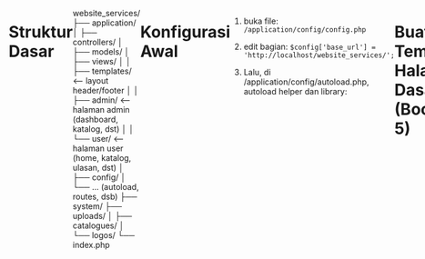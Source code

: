 # Struktur Dasar

website_services/
├── application/
│ ├── controllers/
│ ├── models/
│ ├── views/
│ │ ├── templates/ <-- layout header/footer
│ │ ├── admin/ <-- halaman admin (dashboard, katalog, dst)
│ │ └── user/ <-- halaman user (home, katalog, ulasan, dst)
│ ├── config/
│ └── ... (autoload, routes, dsb)
├── system/
├── uploads/
│ ├── catalogues/
│ └── logos/
└── index.php

# Konfigurasi Awal

1. buka file:
   `/application/config/config.php`

2. edit bagian:
   `$config['base_url'] = 'http://localhost/website_services/';`

3. Lalu, di /application/config/autoload.php, autoload helper dan library:

```
$autoload['libraries'] = array('database', 'session');
$autoload['helper'] = array('url', 'form');

```

# Buat Template Halaman Dasar (Bootstrap 5)

1. application/views/templates/header.php

<!DOCTYPE html>
<html lang="en">
<head>
  <meta charset="UTF-8">
  <title><?= $title ?? 'Jasa Website' ?></title>
  <link href="https://cdn.jsdelivr.net/npm/bootstrap@5.3.0/dist/css/bootstrap.min.css" rel="stylesheet">
</head>
<body>
<nav class="navbar navbar-expand-lg navbar-dark bg-dark">
  <div class="container">
    <a class="navbar-brand" href="<?= base_url() ?>">Jasa Website</a>
  </div>
</nav>
<div class="container mt-4">

2. application/views/templates/footer.php

</div> <!-- end container -->
<footer class="bg-light text-center p-3 mt-5">
  <small>&copy; <?= date('Y') ?> Jasa Website</small>
</footer>
<script src="https://cdn.jsdelivr.net/npm/bootstrap@5.3.0/dist/js/bootstrap.bundle.min.js"></script>
</body>
</html>

# Buat Controller Awal & Landing Page

1. application/controllers/User.php:

<?php
defined('BASEPATH') OR exit('No direct script access allowed');

class User extends CI_Controller {

  public function index() {
    $data['title'] = 'Beranda';
    $this->load->view('templates/header', $data);
    $this->load->view('user/home');
    $this->load->view('templates/footer');
  }
}

2. application/views/user/home.php:

<h1 class="text-center">Pembuatan Website Profesional</h1>
<div class="row text-center mt-4">
  <div class="col-md-4"><div class="border p-3">Katalog 1</div></div>
  <div class="col-md-4"><div class="border p-3">Katalog 2</div></div>
  <div class="col-md-4"><div class="border p-3">Katalog 3</div></div>
</div>

# Setting database

1. buka /application/config/database.php:

```$db['default'] = array(
    'dsn'   => '',
    'hostname' => 'localhost',
    'username' => 'root',
    'password' => '',                 // XAMPP default biasanya kosong
    'database' => 'jasa_website',     // ← ganti dengan nama database kamu
    'dbdriver' => 'mysqli',
    'dbprefix' => '',
    'pconnect' => FALSE,
    'db_debug' => (ENVIRONMENT !== 'production'),
    ...
);

```
# Routing halaman awal

1. Buka: /application/config/routes.php:
```
$route['default_controller'] = 'user';
```
# Halaman Login Admin

Admin bisa login menggunakan username & password
Hanya admin yang bisa mengakses halaman dashboard
Data login disimpan di tabel tb_users

## Buat view form login
application/views/auth/login.php:

<div class="row justify-content-center">
  <div class="col-md-4">
    <h3 class="text-center">Login Admin</h3>
    <?php if ($this->session->flashdata('error')): ?>

      <div class="alert alert-danger"><?= $this->session->flashdata('error') ?></div>
    <?php endif; ?>
    <form method="post" action="<?= base_url('auth/login') ?>">
      <div class="mb-3">
        <label for="username">Username</label>
        <input type="text" class="form-control" name="username" required>
      </div>
      <div class="mb-3">
        <label for="password">Password</label>
        <input type="password" class="form-control" name="password" required>
      </div>
      <button type="submit" class="btn btn-primary w-100">Login</button>
    </form>

  </div>
</div>

## Buatk controller auth.php

application/controllers/Auth.php:

<?php
defined('BASEPATH') OR exit('No direct script access allowed');

class Auth extends CI_Controller {

  public function __construct() {
    parent::__construct();
    $this->load->model('User_model');
    $this->load->library('session');
  }

  public function index() {
    $this->load->view('templates/header', ['title' => 'Login']);
    $this->load->view('auth/login');
    $this->load->view('templates/footer');
  }

  public function login() {
    $username = $this->input->post('username');
    $password = $this->input->post('password');
    $user = $this->User_model->get_by_username($username);

    if ($user && password_verify($password, $user->password)) {
      $this->session->set_userdata('user_id', $user->user_id);
      redirect('admin');
    } else {
      $this->session->set_flashdata('error', 'Username atau Password salah!');
      redirect('auth');
    }
  }

  public function logout() {
    $this->session->sess_destroy();
    redirect('auth');
  }
}

## buat model user_model.php
application/models/User_model.php:

<?php
defined('BASEPATH') OR exit('No direct script access allowed');

class User_model extends CI_Model {

  public function get_by_username($username) {
    return $this->db->get_where('tb_users', ['username' => $username])->row();
  }
}


## tambahkan admin dummy ke database
Buka phpMyAdmin, jalankan query ini:

INSERT INTO tb_users (username, password)
VALUES ('admin', '$2y$10$GpZKcLskHZutTD5boIRfV.CraV.rEB53erVrxCjVR59dJD72HJ82G'); 

Password-nya adalah: admin123
(Dienkripsi dengan password_hash())

## routing

application/config/routes.php:
Tambahkan ini:

$route['login'] = 'auth/index';
$route['logout'] = 'auth/logout';


## hasil
Buka http://localhost/website_services/login

Masukkan:
Username: admin
Password: admin123
>> akan error kalau .htaccess nya belumm dibuat :http://localhost/website_services/index.php/login

## hilangkan index.php

1. bikin file di root folder : .htaccess

2. isi dengan :

RewriteEngine On
RewriteBase /website_services/
RewriteCond %{REQUEST_FILENAME} !-f
RewriteCond %{REQUEST_FILENAME} !-d
RewriteRule ^(.*)$ index.php/$1 [L]


3. edit file application/config/config.php:

cari baris : 
$config['index_page'] = 'index.php';

ubah:
$config['index_page'] = '';


4. Pastikan Apache mod_rewrite Aktif
Buka XAMPP → Config (Apache) → httpd.conf

Pastikan baris berikut tidak dikomentari (tidak ada # di depannya):
LoadModule rewrite_module modules/mod_rewrite.so

Simpan file dan restart Apache dari XAMPP Control Panel


# masalah login salah password

1. bikin file hash.php di root folder isi hash.php:

<?php
echo password_hash('admin123', PASSWORD_DEFAULT);

2. jalankan : http://localhost/website_services/hash.php

3. kemudian masukkan copy hasil nya dan edit password di table mysql


# halaman dashboard admin

Sidebar kiri: navigasi admin (Dashboard, Katalog, Pesanan, Laporan, Ulasan)
Ringkasan pesanan selesai & pendapatan bulan ini
(opsional nanti) Chart statistik sederhana

## struktur folder
application/
├── controllers/
│   └── Admin.php
├── views/
│   ├── admin/
│   │   └── dashboard.php
│   ├── templates/
│   │   ├── admin_header.php
│   │   └── admin_footer.php

## buat template header admin
application/views/templates/admin_header.php:

<!DOCTYPE html>
<html lang="en">
<head>
  <meta charset="UTF-8">
  <title><?= $title ?? 'Admin Dashboard' ?></title>
  <link href="https://cdn.jsdelivr.net/npm/bootstrap@5.3.0/dist/css/bootstrap.min.css" rel="stylesheet">
  <style>
    body {
      display: flex;
    }
    aside {
      width: 220px;
      min-height: 100vh;
      background: #f8f9fa;
    }
    main {
      flex: 1;
      padding: 20px;
    }
    .nav-link.active {
      font-weight: bold;
      color: #0d6efd !important;
    }
  </style>
</head>
<body>
  <aside class="p-3">
    <h4>Admin Panel</h4>
    <nav class="nav flex-column">
      <a class="nav-link <?= uri_string() == 'admin' ? 'active' : '' ?>" href="<?= base_url('admin') ?>">Dashboard</a>
      <a class="nav-link" href="#">Katalog</a>
      <a class="nav-link" href="#">Pesanan</a>
      <a class="nav-link" href="#">Laporan</a>
      <a class="nav-link" href="#">Ulasan</a>
      <a class="nav-link text-danger" href="<?= base_url('logout') ?>">Logout</a>
    </nav>
  </aside>
  <main>

## buat template footer admin

application/views/templates/admin_footer.php:

  </main>
  <script src="https://cdn.jsdelivr.net/npm/bootstrap@5.3.0/dist/js/bootstrap.bundle.min.js"></script>
</body>
</html>

## buat controller Admin.php

application/controllers/Admin.php:

<?php
defined('BASEPATH') OR exit('No direct script access allowed');

class Admin extends CI_Controller {

  public function __construct() {
    parent::__construct();
    if (!$this->session->userdata('user_id')) {
      redirect('login');
    }

    $this->load->database();
  }

  public function index() {
    // Jumlah pesanan selesai bulan ini
    $this->db->where('status', 'completed');
    $this->db->where('MONTH(created_at)', date('m'));
    $this->db->where('YEAR(created_at)', date('Y'));
    $pesanan_selesai = $this->db->count_all_results('tb_orders');

    // Total pendapatan bulan ini
    $this->db->select_sum('tb_catalogues.price');
    $this->db->from('tb_orders');
    $this->db->join('tb_catalogues', 'tb_catalogues.catalogue_id = tb_orders.catalogue_id');
    $this->db->where('tb_orders.status', 'completed');
    $this->db->where('MONTH(tb_orders.created_at)', date('m'));
    $this->db->where('YEAR(tb_orders.created_at)', date('Y'));
    $result = $this->db->get()->row();

    $pendapatan = $result->price ?? 0;

    $data['title'] = 'Dashboard Admin';
    $data['pesanan_selesai'] = $pesanan_selesai;
    $data['pendapatan'] = $pendapatan;

    $this->load->view('templates/admin_header', $data);
    $this->load->view('admin/dashboard', $data);
    $this->load->view('templates/admin_footer');
  }
}

## buat view dashboard.php
application/views/admin/dashboard.php:

<h2>Ringkasan dan Statistik Pesanan</h2>

<div class="row my-4">
  <div class="col-md-6">
    <div class="bg-primary text-white p-4 rounded">
      <h5>Pesanan Selesai Bulan Ini</h5>
      <h2><?= $pesanan_selesai ?></h2>

    </div>

  </div>
  <div class="col-md-6">
    <div class="bg-success text-white p-4 rounded">
      <h5>Total Pendapatan Bulan Ini</h5>
      <h2>Rp <?= number_format($pendapatan, 0, ',', '.') ?></h2>
    </div>
  </div>
</div>

## hasil

akses: http://localhost/website_services/admin

# fitur CRUD katalog admin

Admin dapat:

Melihat daftar katalog jasa
Menambah katalog
Mengedit katalog
Menghapus katalog

## struktur folder:

application/
├── controllers/
│ └── Catalogue.php ← controller CRUD katalog
├── models/
│ └── Catalogue_model.php ← model untuk akses db
├── views/
│ └── admin/
│ ├── katalog_list.php ← daftar katalog
│ └── katalog_form.php ← form tambah/edit katalog

## buat model Catalogue_model.php

application/models/Catalogue_model.php:

<?php
defined('BASEPATH') OR exit('No direct script access allowed');

class Catalogue_model extends CI_Model {

  public function get_all() {
    return $this->db->order_by('created_at', 'DESC')->get('tb_catalogues')->result();
  }

  public function get($id) {
    return $this->db->get_where('tb_catalogues', ['catalogue_id' => $id])->row();
  }

  public function insert($data) {
    return $this->db->insert('tb_catalogues', $data);
  }

  public function update($id, $data) {
    return $this->db->where('catalogue_id', $id)->update('tb_catalogues', $data);
  }

  public function delete($id) {
    return $this->db->delete('tb_catalogues', ['catalogue_id' => $id]);
  }
}

## buat controller Catalogue.php
application/controllers/Catalogue.php:

<?php
defined('BASEPATH') OR exit('No direct script access allowed');

class Catalogue extends CI_Controller {

  public function __construct() {
    parent::__construct();
    if (!$this->session->userdata('user_id')) {
      redirect('login');
    }
    $this->load->model('Catalogue_model');
  }

  public function index() {
    $data['title'] = 'Kelola Katalog';
    $data['catalogues'] = $this->Catalogue_model->get_all();
    $this->load->view('templates/admin_header', $data);
    $this->load->view('admin/katalog_list', $data);
    $this->load->view('templates/admin_footer');
  }

  public function create() {
    $data['title'] = 'Tambah Katalog';
    if ($this->input->post()) {
      $insert = [
        'package_name' => $this->input->post('package_name'),
        'categories'   => $this->input->post('categories'),
        'description'  => $this->input->post('description'),
        'price'        => $this->input->post('price'),
        'status_publish' => $this->input->post('status_publish'),
        'created_at'   => date('Y-m-d H:i:s')
      ];
      $this->Catalogue_model->insert($insert);
      redirect('catalogue');
    }
    $this->load->view('templates/admin_header', $data);
    $this->load->view('admin/katalog_form');
    $this->load->view('templates/admin_footer');
  }

  public function edit($id) {
    $data['title'] = 'Edit Katalog';
    $data['katalog'] = $this->Catalogue_model->get($id);
    if ($this->input->post()) {
      $update = [
        'package_name' => $this->input->post('package_name'),
        'categories'   => $this->input->post('categories'),
        'description'  => $this->input->post('description'),
        'price'        => $this->input->post('price'),
        'status_publish' => $this->input->post('status_publish'),
      ];
      $this->Catalogue_model->update($id, $update);
      redirect('catalogue');
    }
    $this->load->view('templates/admin_header', $data);
    $this->load->view('admin/katalog_form', $data);
    $this->load->view('templates/admin_footer');
  }

  public function delete($id) {
    $this->Catalogue_model->delete($id);
    redirect('catalogue');
  }
}

## buat view katalog_list.php
application/views/admin/katalog_list.php:

<h3>Daftar Katalog</h3>
<a href="<?= base_url('catalogue/create') ?>" class="btn btn-primary mb-3">Tambah Katalog</a>
<table class="table table-bordered">
  <thead>
    <tr>
      <th>#</th>
      <th>Nama Paket</th>
      <th>Kategori</th>
      <th>Harga</th>
      <th>Status</th>
      <th>Aksi</th>
    </tr>
  </thead>
  <tbody>
    <?php $no=1; foreach($catalogues as $row): ?>
    <tr>
      <td><?= $no++ ?></td>
      <td><?= $row->package_name ?></td>
      <td><?= $row->categories ?></td>
      <td>Rp <?= number_format($row->price, 0, ',', '.') ?></td>
      <td><?= $row->status_publish ?></td>
      <td>
        <a href="<?= base_url('catalogue/edit/'.$row->catalogue_id) ?>" class="btn btn-sm btn-warning">Edit</a>
        <a href="<?= base_url('catalogue/delete/'.$row->catalogue_id) ?>" class="btn btn-sm btn-danger" onclick="return confirm('Hapus katalog ini?')">Hapus</a>
      </td>
    </tr>
    <?php endforeach ?>
  </tbody>
</table>

## view kalatog_form.php

application/views/admin/katalog_form.php:

<h3><?= $title ?></h3>
<form method="post">
  <div class="mb-3">
    <label>Nama Paket</label>
    <input type="text" name="package_name" class="form-control" required value="<?= $katalog->package_name ?? '' ?>">
  </div>
  <div class="mb-3">
    <label>Kategori</label>
    <select name="categories" class="form-control" required>
      <option value="Toko Online" <?= (isset($katalog) && $katalog->categories == 'Toko Online') ? 'selected' : '' ?>>Toko Online</option>
      <option value="Perusahaan" <?= (isset($katalog) && $katalog->categories == 'Perusahaan') ? 'selected' : '' ?>>Perusahaan</option>
      <option value="Custom" <?= (isset($katalog) && $katalog->categories == 'Custom') ? 'selected' : '' ?>>Custom</option>
    </select>
  </div>
  <div class="mb-3">
    <label>Deskripsi</label>
    <textarea name="description" class="form-control"><?= $katalog->description ?? '' ?></textarea>
  </div>
  <div class="mb-3">
    <label>Harga</label>
    <input type="number" name="price" class="form-control" required value="<?= $katalog->price ?? '' ?>">
  </div>
  <div class="mb-3">
    <label>Status Publish</label>
    <select name="status_publish" class="form-control" required>
      <option value="Y" <?= (isset($katalog) && $katalog->status_publish == 'Y') ? 'selected' : '' ?>>Y</option>
      <option value="N" <?= (isset($katalog) && $katalog->status_publish == 'N') ? 'selected' : '' ?>>N</option>
    </select>
  </div>
  <button class="btn btn-success">Simpan</button>
</form>

## testing

Akses: http://localhost/website_services/catalogue
Tambah, edit, hapus katalog
Data langsung masuk ke tabel tb_catalogues

# menambahkan dropdown kategori agar lebih bervariasi

## ubah struktur ENUM di tb_catalogue

jalan di SQL di phpMyAdmin:

ALTER TABLE tb_catalogues
MODIFY categories ENUM(
'Toko online (e-Commerce)',
'Company Profile',
'Personal Profile Website',
'Wedding',
'Web3 / Blockchain Project',
'Blog / Artikel Pribadi',
'Landing Page',
'Portfolio',
'Kursus Online (e-Learning)',
'Custom'
) NOT NULL;

## Update katalog_form.php

Ganti bagian dropdown <select name="categories"> menjadi:

<div class="mb-3">
  <label>Kategori</label>
  <select name="categories" class="form-control" required>
    <?php
      $opsi = [
        'Toko online (e-Commerce)',
        'Company Profile',
        'Personal Profile Website',
        'Wedding',
        'Web3 / Blockchain Project',
        'Blog / Artikel Pribadi',
        'Landing Page',
        'Portfolio',
        'Kursus Online (e-Learning)',
        'Custom'
      ];
      foreach ($opsi as $kategori) {
        $selected = (isset($katalog) && $katalog->categories == $kategori) ? 'selected' : '';
        echo "<option value=\"$kategori\" $selected>$kategori</option>";
      }
    ?>
  </select>
</div>

# Fitur Form Pemesanan

Mengisi form pemesanan (nama, email, nomor HP, paket, deskripsi, logo opsional)
Data masuk ke tabel tb_orders
File logo disimpan ke folder uploads/logos/

## struktur folder

application/
├── controllers/
│ └── Order.php ← controller untuk form pemesanan
├── models/
│ └── Order_model.php ← model untuk simpan data order
├── views/
│ └── user/
│ └── order_form.php ← halaman form pemesanan
uploads/
└── logos/ ← tempat simpan file logo (sudah ada)

## buat application/models/Order_model.php:

<?php
defined('BASEPATH') OR exit('No direct script access allowed');

class Order_model extends CI_Model {

  public function insert($data) {
    return $this->db->insert('tb_orders', $data);
  }
}

## buat application/controllers/Order.php:

<?php
defined('BASEPATH') OR exit('No direct script access allowed');

class Order extends CI_Controller {

  public function __construct() {
    parent::__construct();
    $this->load->model('Order_model');
    $this->load->database();
    $this->load->helper(['form', 'url']);
  }

  public function create() {
    $data['title'] = 'Form Pemesanan';
    $data['catalogues'] = $this->db->where('status_publish', 'Y')->get('tb_catalogues')->result();
    $this->load->view('templates/header', $data);
    $this->load->view('user/order_form', $data);
    $this->load->view('templates/footer');
  }

  public function store() {
    $logo_name = null;

    // Upload logo jika ada
    if ($_FILES['logo']['name']) {
      $config['upload_path']   = './uploads/logos/';
      $config['allowed_types'] = 'jpg|jpeg|png';
      $config['max_size']      = 2048;
      $config['file_name']     = time().'_'.$_FILES['logo']['name'];

      $this->load->library('upload', $config);

      if ($this->upload->do_upload('logo')) {
        $logo_name = $this->upload->data('file_name');
      } else {
        $this->session->set_flashdata('error', $this->upload->display_errors());
        redirect('order/create');
      }
    }

    $data = [
      'catalogue_id'   => $this->input->post('catalogue_id'),
      'name'           => $this->input->post('name'),
      'email'          => $this->input->post('email'),
      'phone_number'   => $this->input->post('phone_number'),
      'project_deadline' => $this->input->post('project_deadline'),
      'logo'           => $logo_name,
      'status'         => 'requested',
      'created_at'     => date('Y-m-d H:i:s')
    ];

    $this->Order_model->insert($data);
    $this->session->set_flashdata('success', 'Pemesanan berhasil dikirim!');
    redirect('order/create');
  }
}

## buat application/views/user/order_form.php:

<h2>Form Pemesanan</h2>

<?php if ($this->session->flashdata('success')): ?>
  <div class="alert alert-success"><?= $this->session->flashdata('success') ?></div>
<?php elseif ($this->session->flashdata('error')): ?>
  <div class="alert alert-danger"><?= $this->session->flashdata('error') ?></div>
<?php endif; ?>

<form method="post" action="<?= base_url('order/store') ?>" enctype="multipart/form-data">
  <div class="mb-3">
    <label>Nama</label>
    <input type="text" name="name" class="form-control" required>
  </div>
  <div class="mb-3">
    <label>Email</label>
    <input type="email" name="email" class="form-control" required>
  </div>
  <div class="mb-3">
    <label>No HP</label>
    <input type="text" name="phone_number" class="form-control" required>
  </div>
  <div class="mb-3">
    <label>Pilihan Paket</label>
    <select name="catalogue_id" class="form-control" required>
      <option value="">-- Pilih Paket --</option>
      <?php foreach ($catalogues as $row): ?>
        <option value="<?= $row->catalogue_id ?>"><?= $row->package_name ?> - Rp <?= number_format($row->price,0,',','.') ?></option>
      <?php endforeach ?>
    </select>
  </div>
  <div class="mb-3">
    <label>Deadline Proyek</label>
    <input type="date" name="project_deadline" class="form-control" required>
  </div>
  <div class="mb-3">
    <label>Logo (Opsional)</label>
    <input type="file" name="logo" class="form-control">
  </div>
  <button type="submit" class="btn btn-success">Kirim Pemesanan</button>
</form>

## tambahkan routing

application/config/routes.php:

$route['order/create'] = 'order/create';
$route['order/store'] = 'order/store';

## testing

http://localhost/website_services/order/create

✅ Isi form
✅ Pilih paket
✅ Submit
✅ Cek tabel tb_orders di phpMyAdmin
✅ Cek folder /uploads/logos/ untuk logo yang terupload

# fitur daftar pemesanan - admin

Admin dapat:

Melihat semua pesanan dari pengguna
Mengetahui status (requested, approved, completed, rejected)
Melihat info paket, nama pemesan, deadline, dan logo (jika ada)
Mengubah status pesanan (edit status)

## struktur folder

application/
├── controllers/
│ └── OrderAdmin.php ← controller khusus admin
├── views/
│ └── admin/
│ └── pesanan_list.php ← halaman daftar pesanan

## buat controller application/controllers/OrderAdmin.php:

<?php
defined('BASEPATH') OR exit('No direct script access allowed');

class OrderAdmin extends CI_Controller {

  public function __construct() {
    parent::__construct();
    if (!$this->session->userdata('user_id')) {
      redirect('login');
    }
    $this->load->database();
  }

  public function index() {
    $this->db->select('tb_orders.*, tb_catalogues.package_name');
    $this->db->from('tb_orders');
    $this->db->join('tb_catalogues', 'tb_orders.catalogue_id = tb_catalogues.catalogue_id');
    $this->db->order_by('tb_orders.created_at', 'DESC');
    $data['orders'] = $this->db->get()->result();

    $data['title'] = 'Daftar Pesanan';
    $this->load->view('templates/admin_header', $data);
    $this->load->view('admin/pesanan_list', $data);
    $this->load->view('templates/admin_footer');
  }

  public function update_status($id) {
    $status = $this->input->post('status');
    $this->db->where('order_id', $id)->update('tb_orders', ['status' => $status]);
    redirect('orderadmin');
  }
}


## buat view application/views/admin/pesanan_list.php:

<h3>Daftar Pesanan</h3>

<table class="table table-bordered">
  <thead>
    <tr>
      <th>Nama</th>
      <th>Email</th>
      <th>No HP</th>
      <th>Paket</th>
      <th>Deadline</th>
      <th>Logo</th>
      <th>Status</th>
      <th>Aksi</th>
    </tr>
  </thead>
  <tbody>
    <?php foreach ($orders as $row): ?>

    <tr>
      <td><?= $row->name ?></td>
      <td><?= $row->email ?></td>
      <td><?= $row->phone_number ?></td>
      <td><?= $row->package_name ?></td>
      <td><?= $row->project_deadline ?></td>
      <td>
        <?php if ($row->logo): ?>
          <a href="<?= base_url('uploads/logos/'.$row->logo) ?>" target="_blank">Lihat</a>
        <?php else: ?>
          -
        <?php endif ?>
      </td>
      <td><strong><?= strtoupper($row->status) ?></strong></td>
      <td>
        <form method="post" action="<?= base_url('orderadmin/update_status/'.$row->order_id) ?>" class="d-flex">
          <select name="status" class="form-select form-select-sm me-2">
            <option value="requested" <?= $row->status == 'requested' ? 'selected' : '' ?>>Requested</option>
            <option value="approved" <?= $row->status == 'approved' ? 'selected' : '' ?>>Approved</option>
            <option value="completed" <?= $row->status == 'completed' ? 'selected' : '' ?>>Completed</option>
            <option value="rejected" <?= $row->status == 'rejected' ? 'selected' : '' ?>>Rejected</option>
          </select>
          <button class="btn btn-sm btn-primary">Update</button>
        </form>
      </td>
    </tr>
    <?php endforeach ?>

  </tbody>
</table>

## tambahkan routing application/config/routes.php:

$route['orderadmin'] = 'orderadmin/index';
$route['orderadmin/update_status/(:num)'] = 'orderadmin/update_status/$1';

## testing

http://localhost/website_services/orderadmin

🟢 Tampil daftar pesanan
🟢 Klik dropdown status → pilih → klik Update
🟢 Perubahan langsung tersimpan ke tb_orders

# Fitur Ulasan User

Pengguna bisa mengirimkan ulasan + rating
Ulasan disimpan di tb_reviews dengan status is_approved = 'N'
Admin bisa melihat dan menyetujui (Y) agar ulasan tampil ke publik

## struktur folder

application/
├── controllers/
│ ├── Review.php ← form user
│ └── ReviewAdmin.php ← moderasi admin
├── models/
│ └── Review_model.php ← akses ke tb_reviews
├── views/
│ ├── user/
│ │ └── review_form.php ← form tambah ulasan
│ └── admin/
│ └── review_list.php ← daftar ulasan untuk admin

## buat model application/models/Review_model.php:

<?php
defined('BASEPATH') OR exit('No direct script access allowed');

class Review_model extends CI_Model {

  public function insert($data) {
    return $this->db->insert('tb_reviews', $data);
  }

  public function get_all() {
    $this->db->select('r.*, o.name AS pemesan, c.package_name');
    $this->db->from('tb_reviews r');
    $this->db->join('tb_orders o', 'o.order_id = r.order_id');
    $this->db->join('tb_catalogues c', 'c.catalogue_id = o.catalogue_id');
    $this->db->order_by('r.created_at', 'DESC');
    return $this->db->get()->result();
  }

  public function approve($id) {
    return $this->db->where('review_id', $id)->update('tb_reviews', ['is_approved' => 'Y']);
  }
}

## buat controller application/controllers/Review.php:

<?php
defined('BASEPATH') OR exit('No direct script access allowed');

class Review extends CI_Controller {

  public function __construct() {
    parent::__construct();
    $this->load->model('Review_model');
    $this->load->database();
  }

  public function create() {
    $data['title'] = 'Form Ulasan';
    $data['orders'] = $this->db->get_where('tb_orders', ['status' => 'completed'])->result(); // hanya yang selesai

    $this->load->view('templates/header', $data);
    $this->load->view('user/review_form', $data);
    $this->load->view('templates/footer');
  }

  public function store() {
    $data = [
      'order_id'    => $this->input->post('order_id'),
      'name'        => $this->input->post('name'),
      'rating'      => $this->input->post('rating'),
      'comment'     => $this->input->post('comment'),
      'is_approved' => 'N',
      'created_at'  => date('Y-m-d H:i:s')
    ];

    $this->Review_model->insert($data);
    $this->session->set_flashdata('success', 'Ulasan berhasil dikirim dan menunggu persetujuan admin.');
    redirect('review/create');
  }
}

## buat view application/views/user/review_form.php:

<h2>Form Ulasan</h2>

<?php if ($this->session->flashdata('success')): ?>
  <div class="alert alert-success"><?= $this->session->flashdata('success') ?></div>
<?php endif; ?>

<form method="post" action="<?= base_url('review/store') ?>">
  <div class="mb-3">
    <label>Nama Anda</label>
    <input type="text" name="name" class="form-control" required>
  </div>
  <div class="mb-3">
    <label>Pilih Pesanan</label>
    <select name="order_id" class="form-control" required>
      <option value="">-- Pilih Paket --</option>
      <?php foreach ($orders as $o): ?>
        <option value="<?= $o->order_id ?>"><?= $o->name ?> - <?= $o->project_deadline ?></option>
      <?php endforeach ?>
    </select>
  </div>
  <div class="mb-3">
    <label>Rating (1 - 5)</label>
    <input type="number" name="rating" min="1" max="5" class="form-control" required>
  </div>
  <div class="mb-3">
    <label>Ulasan</label>
    <textarea name="comment" class="form-control" required></textarea>
  </div>
  <button class="btn btn-primary">Kirim Ulasan</button>
</form>

## buat controller application/controllers/ReviewAdmin.php:

<?php
defined('BASEPATH') OR exit('No direct script access allowed');

class ReviewAdmin extends CI_Controller {

  public function __construct() {
    parent::__construct();
    if (!$this->session->userdata('user_id')) {
      redirect('login');
    }
    $this->load->model('Review_model');
  }

  public function index() {
    $data['title'] = 'Moderasi Ulasan';
    $data['reviews'] = $this->Review_model->get_all();

    $this->load->view('templates/admin_header', $data);
    $this->load->view('admin/review_list', $data);
    $this->load->view('templates/admin_footer');
  }

  public function approve($id) {
    $this->Review_model->approve($id);
    redirect('reviewadmin');
  }
}

## buat view application/views/admin/review_list.php:
<h3>Moderasi Ulasan</h3>

<table class="table table-bordered">
  <thead>
    <tr>
      <th>Nama</th>
      <th>Paket</th>
      <th>Rating</th>
      <th>Ulasan</th>
      <th>Status</th>
      <th>Aksi</th>
    </tr>
  </thead>
  <tbody>
    <?php foreach ($reviews as $r): ?>

    <tr>
      <td><?= $r->name ?></td>
      <td><?= $r->package_name ?></td>
      <td><?= $r->rating ?></td>
      <td><?= $r->comment ?></td>
      <td><?= $r->is_approved == 'Y' ? 'Disetujui' : 'Menunggu' ?></td>
      <td>
        <?php if ($r->is_approved == 'N'): ?>
          <a href="<?= base_url('reviewadmin/approve/'.$r->review_id) ?>" class="btn btn-sm btn-success">Setujui</a>
        <?php else: ?>
          <span class="text-success">✔</span>
        <?php endif ?>
      </td>
    </tr>
    <?php endforeach ?>

  </tbody>
</table>

## tambah routing application/config/routes.php:

$route['review/create'] = 'review/create';
$route['review/store'] = 'review/store';
$route['reviewadmin']   = 'reviewadmin/index';
$route['reviewadmin/approve/(:num)'] = 'reviewadmin/approve/$1';

## testing

Buka: http://localhost/website_services/review/create → isi form → kirim
Buka: http://localhost/website_services/reviewadmin → lihat ulasan → klik “Setujui”

Jika berhasil:

✅ Ulasan tersimpan
✅ Admin bisa menyetujui
✅ Disiapkan untuk ditampilkan ke halaman user (fitur berikutnya)

# menampilkan ulasan di LP

## strukrur folder

application/
├── controllers/
│ └── User.php ← controller landing page
├── views/
│ └── user/
│ └── home.php ← landing page user

## menambahkan query review di controller

$this->load->model('Review_model');
$data['reviews'] = $this->Review_model->get_approved();

JADI:
public function index() {
$data['title'] = 'Beranda';
$this->load->model('Review_model');
$data['reviews'] = $this->Review_model->get_approved();

        $this->load->view('templates/header', $data);
        $this->load->view('user/home');
        $this->load->view('templates/footer');
    }

## Tambahkan Fungsi get_approved() di Review_model

di paling bawah :
public function get_approved() {
$this->db->select('r.name, r.rating, r.comment');
$this->db->from('tb_reviews r');
$this->db->where('is_approved', 'Y');
$this->db->order_by('created_at', 'DESC');
return $this->db->get()->result();
}

## Tambahkan Kode Ulasan di View home.php

Tambahkan di bagian bawah landing page:

<h3 class="mt-5">Ulasan Pengguna</h3>
<div class="row">
  <?php foreach ($reviews as $review): ?>
    <div class="col-md-4">
      <div class="border p-3 mb-3 rounded shadow-sm">
        <strong><?= $review->name ?></strong><br>
        Rating: <?= str_repeat('⭐', $review->rating) ?><br>
        <p><?= $review->comment ?></p>
      </div>
    </div>
  <?php endforeach; ?>
</div>

## testing

http://localhost/website_services/

# upload dan tampilkan gambar katalog

Admin bisa upload gambar saat tambah/edit katalog
Gambar disimpan di uploads/catalogue/
Gambar tampil di halaman katalog pengguna

## stuktur folder yang digunakna

application/
├── controllers/
│ └── Catalogue.php
├── views/
│ ├── admin/katalog_form.php ← tambah upload
│ └── user/katalog.php ← tampilkan gambar katalog
uploads/
└── catalogue/ ← folder simpan gambar katalog

## Perbarui Controller Catalogue.php → Tambah Upload Gambar

📍 Method create() dan edit():
Tambahkan di dalam if ($this->input->post()):

$config['upload_path']   = './uploads/catalogue/';
$config['allowed_types'] = 'jpg|jpeg|png';
$config['max_size']      = 2048;
$config['file_name'] = time() . '\_' . $\_FILES['image']['name'];

$this->load->library('upload', $config);

$image = null;
if (!empty($\_FILES['image']['name'])) {
if ($this->upload->do_upload('image')) {
$image = $this->upload->data('file_name');
} else {
$this->session->set_flashdata('error', $this->upload->display_errors());
redirect(current_url());
}
}

Lalu tambahkan image ke data $insert atau $update:
di method create setelah baris data $insert = []

if ($image) $insert['image'] = $image;
if ($image) $update['image'] = $image;

## Perbarui Form View katalog_form.php

📄 application/views/admin/katalog_form.php
Tambahkan enctype dan field upload:

<form method="post" enctype="multipart/form-data">

tambahkan input:

<div class="mb-3">
  <label>Gambar (opsional)</label>
  <input type="file" name="image" class="form-control">
  <?php if (isset($katalog->image) && $katalog->image): ?>
    <img src="<?= base_url('uploads/catalogue/'.$katalog->image) ?>" alt="gambar" width="120" class="mt-2">
  <?php endif ?>
</div>

## Tampilkan Gambar di Halaman Katalog Pengguna

📄 application/views/user/katalog.php
Di dalam loop daftar katalog:

<h2>Daftar Katalog</h2>

<div class="row">
  <?php foreach ($catalogues as $k): ?>
    <div class="col-md-4">
      <div class="card mb-3">
        <?php if ($k->image): ?>
          <img src="<?= base_url('uploads/catalogue/'.$k->image) ?>" class="card-img-top" alt="<?= $k->package_name ?>">
        <?php endif ?>
        <div class="card-body">
          <h5 class="card-title"><?= $k->package_name ?></h5>
          <p><?= $k->description ?></p>
          <p><strong>Rp <?= number_format($k->price, 0, ',', '.') ?></strong></p>
        </div>
      </div>
    </div>
  <?php endforeach; ?>
</div>

✅ PASTIKAN FOLDER UPLOAD
📂 uploads/catalogue/ harus sudah ada dan writeable (chmod 755 / 777 jika perlu)

## tambahkan di controller/User.php:

public function katalog() {
$data['catalogues'] = $this->db->get('tb_catalogues')->result(); // Ambil data katalog
$this->load->view('templates/header');
$this->load->view('user/katalog', $data); // Pastikan data dikirim ke view
$this->load->view('templates/footer');
}

## routing

Pastikan routing di application/config/routes.php sudah ada:

$route['user/katalog'] = 'user/katalog'; // Sesuaikan dengan controller dan method kamu

## testing

Tambah katalog baru → upload gambar → Submit
Cek folder uploads/catalogue/
Lihat halaman katalog user di:
http://localhost/website_services/user/katalog

# fitur laporan penjualan & download laporan untuk admin

Admin bisa melihat rekap pendapatan dan pesanan dalam rentang tanggal tertentu.
Admin bisa mendownload laporan dalam format .csv.

## struktur folder

application/
├── controllers/
│ └── ReportAdmin.php ← controller untuk laporan
├── models/
│ └── Report_model.php ← model untuk query laporan
├── views/
│ └── admin/
│ └── report_list.php ← halaman daftar laporan

## buat model application/models/Report_model.php:

<?php
defined('BASEPATH') OR exit('No direct script access allowed');

class Report_model extends CI_Model {

    public function get_order_report($start_date, $end_date) {
        // Join tb_orders dengan tb_catalogues untuk mendapatkan harga paket
        $this->db->select('tb_orders.order_id, tb_orders.name, tb_catalogues.price, tb_orders.created_at');
        $this->db->from('tb_orders');
        $this->db->join('tb_catalogues', 'tb_orders.catalogue_id = tb_catalogues.catalogue_id');
        $this->db->where('tb_orders.status', 'completed');
        $this->db->where('tb_orders.created_at >=', $start_date);
        $this->db->where('tb_orders.created_at <=', $end_date);
        
        return $this->db->get()->result();
    }      

    public function get_sales_report($start_date, $end_date) {
        $this->db->select('SUM(tb_catalogues.price) AS total_sales, COUNT(tb_orders.order_id) AS total_orders');
        $this->db->from('tb_orders');
        $this->db->join('tb_catalogues', 'tb_orders.catalogue_id = tb_catalogues.catalogue_id');
        $this->db->where('tb_orders.status', 'completed');
        $this->db->where('tb_orders.created_at >=', $start_date);
        $this->db->where('tb_orders.created_at <=', $end_date);
        return $this->db->get()->row();
    }
}

## buat controller application/controllers/ReportAdmin.php:
<?php
defined('BASEPATH') OR exit('No direct script access allowed');

class ReportAdmin extends CI_Controller {

  public function __construct() {
    parent::__construct();
    if (!$this->session->userdata('user_id')) {
      redirect('login');
    }
    $this->load->model('Report_model');
    $this->load->helper('date');
  }

  public function index() {
    $data['title'] = 'Laporan Penjualan';

    // Ambil tanggal mulai dan selesai
    $start_date = $this->input->post('start_date') ? $this->input->post('start_date') : date('Y-m-01');
    $end_date = $this->input->post('end_date') ? $this->input->post('end_date') : date('Y-m-t');

    // Ambil laporan penjualan dan pesanan
    $data['sales_report'] = $this->Report_model->get_sales_report($start_date, $end_date);
    $data['order_report'] = $this->Report_model->get_order_report($start_date, $end_date);
    $data['start_date'] = $start_date;
    $data['end_date'] = $end_date;

    $this->load->view('templates/admin_header', $data);
    $this->load->view('admin/report_list', $data);
    $this->load->view('templates/admin_footer');
  }

  public function download_report() {
    $start_date = $this->input->post('start_date');
    $end_date = $this->input->post('end_date');

    // Ambil laporan pesanan
    $report_data = $this->Report_model->get_order_report($start_date, $end_date);

    // Membuat file CSV
    $filename = 'laporan_penjualan_' . date('YmdHis') . '.csv';
    header('Content-Type: text/csv');
    header('Content-Disposition: attachment; filename="' . $filename . '"');

    $output = fopen('php://output', 'w');
    fputcsv($output, ['Order ID', 'Nama Pemesan', 'Harga', 'Tanggal Pesanan']);
    foreach ($report_data as $row) {
      fputcsv($output, [$row->order_id, $row->name, $row->price, $row->created_at]);
    }
    fclose($output);
    exit();
  }
}

## buat view application/views/admin/report_list.php:
<h3>Laporan Penjualan</h3>

<form method="post" action="<?= base_url('reportadmin') ?>">
  <div class="row">
    <div class="col-md-3">
      <label>Tanggal Mulai</label>
      <input type="date" name="start_date" class="form-control" value="<?= $start_date ?>" required>
    </div>
    <div class="col-md-3">
      <label>Tanggal Selesai</label>
      <input type="date" name="end_date" class="form-control" value="<?= $end_date ?>" required>
    </div>
    <div class="col-md-3">
      <button type="submit" class="btn btn-primary mt-4">Tampilkan Laporan</button>
    </div>
  </div>
</form>

<hr>

<h4>Rekap Penjualan</h4>
<p>Total Pesanan: <?= $sales_report->total_orders ?></p>
<p>Total Pendapatan: Rp <?= number_format($sales_report->total_sales, 0, ',', '.') ?></p>

<hr>

<h4>Daftar Pesanan</h4>
<table class="table table-bordered">
  <thead>
    <tr>
      <th>Order ID</th>
      <th>Nama Pemesan</th>
      <th>Harga</th>
      <th>Tanggal Pesanan</th>
    </tr>
  </thead>
  <tbody>
    <?php foreach ($order_report as $order): ?>
    <tr>
      <td><?= $order->order_id ?></td>
      <td><?= $order->name ?></td>
      <td>Rp <?= number_format($order->price, 0, ',', '.') ?></td>
      <td><?= $order->created_at ?></td>
    </tr>
    <?php endforeach; ?>
  </tbody>
</table>

<hr>

<form method="post" action="<?= base_url('reportadmin/download_report') ?>" class="d-flex">
  <input type="hidden" name="start_date" value="<?= $start_date ?>">
  <input type="hidden" name="end_date" value="<?= $end_date ?>">
  <button type="submit" class="btn btn-success">Download Laporan</button>
</form>

## tambahkan routing application/config/routes.php:

$route['reportadmin'] = 'reportadmin/index';
$route['reportadmin/download_report'] = 'reportadmin/download_report';

## testing

http://localhost/website_services/reportadmin

Pilih rentang tanggal → tampilkan laporan
Coba download laporan (format CSV)

# Halaman Kontak

Menampilkan informasi kontak (nama website, nomor telepon, email, alamat, dll) yang disimpan di tabel tb_settings.
Konten ini bisa ditampilkan di halaman kontak pada frontend.

## struktur folder

application/
├── controllers/
│ └── Contact.php ← controller untuk halaman kontak
├── views/
│ └── user/
│ └── contact.php ← halaman kontak pengguna

## buat controller application/controllers/Contact.php:

<?php
defined('BASEPATH') OR exit('No direct script access allowed');

class Contact extends CI_Controller {

  public function __construct() {
    parent::__construct();
    $this->load->model('Settings_model');
  }

  public function index() {
    $data['title'] = 'Kontak Kami';
    $data['settings'] = $this->Settings_model->get_settings();

    $this->load->view('templates/header', $data);
    $this->load->view('user/contact', $data);
    $this->load->view('templates/footer');
  }
}

## buat model application/models/Settings_model.php:
<?php
defined('BASEPATH') OR exit('No direct script access allowed');

class Settings_model extends CI_Model {

  public function get_settings() {
    return $this->db->get('tb_settings')->row(); // Ambil data settings
  }
}


## buat application/views/user/contact.php:
<h2>Kontak Kami</h2>

<div class="card">
  <div class="card-body">
    <h5 class="card-title"><?= $settings->website_name ?></h5>

    <p><strong>Telepon:</strong> <?= $settings->phone_number1 ?></p>
    <p><strong>Email:</strong> <?= $settings->email1 ?></p>
    <p><strong>Alamat:</strong> <?= $settings->address ?></p>
    <p><strong>Map:</strong> <?= $settings->maps ?></p>

    <?php if ($settings->logo): ?>
      <img src="<?= base_url('uploads/' . $settings->logo) ?>" alt="Logo" class="img-fluid">
    <?php endif; ?>

  </div>
</div>

## tambahkan routing application/config/routes.php:

```$route['contact'] = 'contact/index';

```

## pastikan data kontak ada di mysql

INSERT INTO `tb_settings` (`website_name`, `phone_number1`, `email1`, `address`, `maps`, `logo`)
VALUES ('Website XYZ', '1234567890', 'contact@xyz.com', 'Street XYZ', 'Google Map', 'logo.png');

## testing

http://localhost/website_services/contact

# Memperbaiki Responsivitas dan Sidebar

## update application/views/templates/admin_header.php

<!DOCTYPE html>
<html lang="en">
<head>
    <meta charset="UTF-8">
    <title><?= $title ?? 'Admin Dashboard' ?></title>
    <link href="https://cdn.jsdelivr.net/npm/bootstrap@5.3.0/dist/css/bootstrap.min.css" rel="stylesheet">
    <style>
        body {
            display: flex;
        }
        aside {
            width: 220px;
            min-height: 100vh;
            background: #f8f9fa;
        }
        main {
            flex: 1;
            padding: 20px;
        }
        .nav-link.active {
            font-weight: bold;
            color: #0d6efd !important;
        }
    </style>
</head>
<body>
<aside class="p-3">
    <h4>Admin Panel</h4>
    <nav class="nav flex-column">
        <a class="nav-link <?= uri_string() == 'admin' ? 'active' : '' ?>" href="<?= base_url('admin') ?>">Dashboard</a>
        <a class="nav-link" href="#">Katalog</a>
        <a class="nav-link" href="#">Pesanan</a>
        <a class="nav-link" href="#">Laporan</a>
        <a class="nav-link" href="#">Ulasan</a>
        <a class="nav-link text-danger" href="<?= base_url('logout') ?>">Logout</a>
    </nav>
</aside>
<main>

## update admin_footerphp

</main>
<script src="https://cdn.jsdelivr.net/npm/bootstrap@5.3.0/dist/js/bootstrap.bundle.min.js"></script>
<script src="<?= base_url('assets/js/sidebar.js') ?>"></script>
</body>
</html>

## buat application/assets/css/style.css:

/_ Style untuk sidebar _/
.sidebar {
background-color: #f8f9fa;
padding-top: 20px;
height: 100vh;
position: fixed;
top: 0;
left: 0;
width: 250px;
z-index: 1000;
}

/_ Style untuk main content _/
.main-content {
margin-left: 250px;
padding: 20px;
}

/_ Sidebar Toggle untuk mobile _/
@media (max-width: 768px) {
.sidebar {
position: absolute;
left: -250px;
width: 250px;
transition: left 0.3s ease;
}

.sidebar.active {
left: 0;
}

.main-content {
margin-left: 0;
}
}

/_ Style untuk tombol menu pada mobile _/
#menu-toggle {
display: none;
}

/_ Menampilkan tombol menu pada layar kecil _/
@media (max-width: 768px) {
#menu-toggle {
display: block;
background-color: #007bff;
color: white;
padding: 10px;
border: none;
cursor: pointer;
}
}

## bikin sidebar.js

// Menangani tombol menu untuk responsive sidebar
document.getElementById("menu-toggle").addEventListener("click", function () {
document.querySelector(".sidebar").classList.toggle("active");
});
